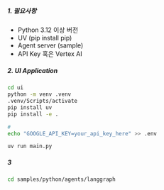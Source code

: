 ###

##### 1. 필요사항

  - Python 3.12 이상 버전
  - UV (pip install pip)
  - Agent server (sample)
  - API Key 혹은 Vertex AI


##### 2. UI Application

```bash
cd ui
python -m venv .venv
.venv/Scripts/activate
pip install uv
pip install -e .

# 
echo "GOOGLE_API_KEY=your_api_key_here" >> .env

uv run main.py
```

##### 3
 
```bash
cd samples/python/agents/langgraph
```

